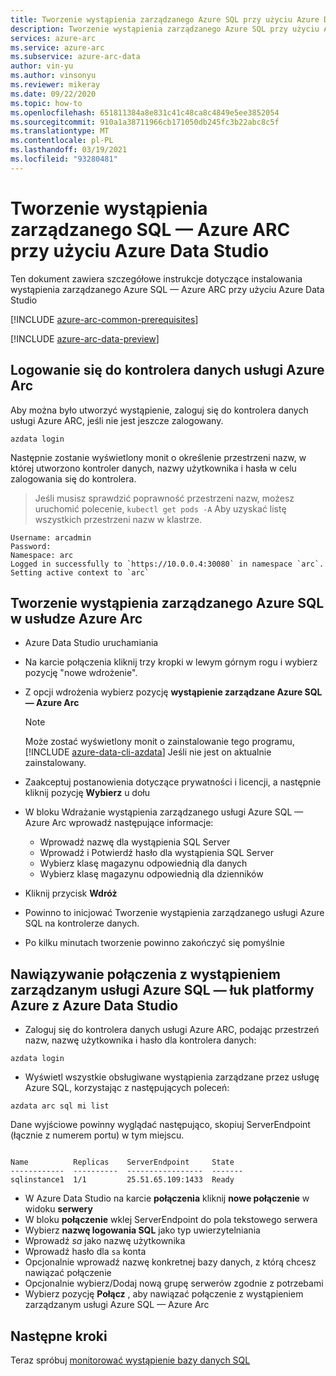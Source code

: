 ```yaml
---
title: Tworzenie wystąpienia zarządzanego Azure SQL przy użyciu Azure Data Studio
description: Tworzenie wystąpienia zarządzanego Azure SQL przy użyciu Azure Data Studio
services: azure-arc
ms.service: azure-arc
ms.subservice: azure-arc-data
author: vin-yu
ms.author: vinsonyu
ms.reviewer: mikeray
ms.date: 09/22/2020
ms.topic: how-to
ms.openlocfilehash: 651811384a8e831c41c48ca8c4849e5ee3852054
ms.sourcegitcommit: 910a1a38711966cb171050db245fc3b22abc8c5f
ms.translationtype: MT
ms.contentlocale: pl-PL
ms.lasthandoff: 03/19/2021
ms.locfileid: "93280481"
---
```

# <a name="create-sql-managed-instance---azure-arc-using-azure-data-studio"></a>Tworzenie wystąpienia zarządzanego SQL — Azure ARC przy użyciu Azure Data Studio

Ten dokument zawiera szczegółowe instrukcje dotyczące instalowania wystąpienia zarządzanego Azure SQL — Azure ARC przy użyciu Azure Data Studio

[!INCLUDE [azure-arc-common-prerequisites](../../../includes/azure-arc-common-prerequisites.md)]

[!INCLUDE [azure-arc-data-preview](../../../includes/azure-arc-data-preview.md)]

## <a name="log-in-to-the-azure-arc-data-controller"></a>Logowanie się do kontrolera danych usługi Azure Arc

Aby można było utworzyć wystąpienie, zaloguj się do kontrolera danych usługi Azure ARC, jeśli nie jest jeszcze zalogowany.

```console
azdata login
```

Następnie zostanie wyświetlony monit o określenie przestrzeni nazw, w której utworzono kontroler danych, nazwy użytkownika i hasła w celu zalogowania się do kontrolera.  

> Jeśli musisz sprawdzić poprawność przestrzeni nazw, możesz uruchomić polecenie, ```kubectl get pods -A``` Aby uzyskać listę wszystkich przestrzeni nazw w klastrze.

```console
Username: arcadmin
Password:
Namespace: arc
Logged in successfully to `https://10.0.0.4:30080` in namespace `arc`. Setting active context to `arc`
```

## <a name="create-azure-sql-managed-instance-on-azure-arc"></a>Tworzenie wystąpienia zarządzanego Azure SQL w usłudze Azure Arc

- Azure Data Studio uruchamiania
- Na karcie połączenia kliknij trzy kropki w lewym górnym rogu i wybierz pozycję "nowe wdrożenie".
- Z opcji wdrożenia wybierz pozycję **wystąpienie zarządzane Azure SQL — Azure Arc** 
  > [!NOTE]
  > Może zostać wyświetlony monit o zainstalowanie tego programu, [!INCLUDE [azure-data-cli-azdata](../../../includes/azure-data-cli-azdata.md)] Jeśli nie jest on aktualnie zainstalowany.
- Zaakceptuj postanowienia dotyczące prywatności i licencji, a następnie kliknij pozycję **Wybierz** u dołu



- W bloku Wdrażanie wystąpienia zarządzanego usługi Azure SQL — Azure Arc wprowadź następujące informacje:
  - Wprowadź nazwę dla wystąpienia SQL Server
  - Wprowadź i Potwierdź hasło dla wystąpienia SQL Server
  - Wybierz klasę magazynu odpowiednią dla danych
  - Wybierz klasę magazynu odpowiednią dla dzienników

- Kliknij przycisk **Wdróż**

- Powinno to inicjować Tworzenie wystąpienia zarządzanego usługi Azure SQL na kontrolerze danych.

- Po kilku minutach tworzenie powinno zakończyć się pomyślnie

## <a name="connect-to-azure-sql-managed-instance---azure-arc-from-azure-data-studio"></a>Nawiązywanie połączenia z wystąpieniem zarządzanym usługi Azure SQL — łuk platformy Azure z Azure Data Studio

- Zaloguj się do kontrolera danych usługi Azure ARC, podając przestrzeń nazw, nazwę użytkownika i hasło dla kontrolera danych: 
```console
azdata login
```

- Wyświetl wszystkie obsługiwane wystąpienia zarządzane przez usługę Azure SQL, korzystając z następujących poleceń:

```console
azdata arc sql mi list
```

Dane wyjściowe powinny wyglądać następująco, skopiuj ServerEndpoint (łącznie z numerem portu) w tym miejscu.

```console

Name          Replicas    ServerEndpoint     State
------------  ----------  -----------------  -------
sqlinstance1  1/1         25.51.65.109:1433  Ready
```

- W Azure Data Studio na karcie **połączenia** kliknij **nowe połączenie** w widoku **serwery**
- W bloku **połączenie** wklej ServerEndpoint do pola tekstowego serwera
- Wybierz **nazwę logowania SQL** jako typ uwierzytelniania
- Wprowadź *sa* jako nazwę użytkownika
- Wprowadź hasło dla `sa` konta
- Opcjonalnie wprowadź nazwę konkretnej bazy danych, z którą chcesz nawiązać połączenie
- Opcjonalnie wybierz/Dodaj nową grupę serwerów zgodnie z potrzebami
- Wybierz pozycję **Połącz** , aby nawiązać połączenie z wystąpieniem zarządzanym usługi Azure SQL — Azure Arc




## <a name="next-steps"></a>Następne kroki

Teraz spróbuj [monitorować wystąpienie bazy danych SQL](monitor-grafana-kibana.md)
